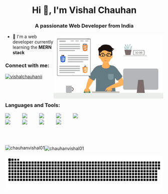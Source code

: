 
<h1 align="center">Hi 👋, I'm Vishal Chauhan</h1>
<h3 align="center">A passionate Web Developer from India</h3>

<img align="right" alt="imageHere" width="350"  src="https://github.com/Chauhanvishal01/Chauhanvishal01/blob/main/code.gif">

- 🌱 I'm a web developer currently learning the **MERN stack** 


<h3 align="left">Connect with me:</h3>
<p align="left">
<a href="https://twitter.com/vishalchauhanii" target="blank"><img align="center" src="https://raw.githubusercontent.com/rahuldkjain/github-profile-readme-generator/master/src/images/icons/Social/twitter.svg" alt="vishalchauhanii" height="30" width="40" style="margin-bottom:50px" /></a>

</p>
<h3 align="left">Languages and Tools:</h3>
<p align="left" style="margin-right:10px;">
<div style="display: flex; flex-wrap: wrap; width: 300px;">
  <img src="https://skillicons.dev/icons?i=html" style="width: 50px; height: auto; margin-right: 4px; margin-bottom: 4px;"/>
  <img src="https://skillicons.dev/icons?i=css" style="width: 50px; height: auto; margin-right: 4px; margin-bottom: 4px;"/>
  <img src="https://skillicons.dev/icons?i=js" style="width: 50px; height: auto; margin-right: 4px; margin-bottom: 4px;"/>
  <img src="https://skillicons.dev/icons?i=tailwind" style="width: 50px; height: auto; margin-right: 4px; margin-bottom: 4px;"/>
  <img src="https://skillicons.dev/icons?i=react" style="width: 50px; height: auto; margin-right: 4px; margin-bottom: 4px;"/>
  <img src="https://skillicons.dev/icons?i=nodejs" style="width:50px; height: auto; margin-right: 4px; margin-bottom: 4px;"/>
  <img src="https://skillicons.dev/icons?i=git" style="width: 50px; height: auto; margin-right: 4px; margin-bottom: 4px;"/>
  <img src="https://skillicons.dev/icons?i=github" style="width: 50px; height: auto; margin-right: 4px; margin-bottom: 4px;"/>
  <img src="https://skillicons.dev/icons?i=postman" style="width: 50px; height: auto; margin-right: 4px; margin-bottom: 4px;"/>
</div>



</p>

 <br><br>
<p><img align="left" src="https://github-readme-stats.vercel.app/api/top-langs?username=chauhanvishal01&show_icons=true&locale=en&layout=compact&theme=vision-friendly-dark" alt="chauhanvishal01" /></p>


<p><img align="center" src="https://github-readme-streak-stats.herokuapp.com/?user=chauhanvishal01&theme=vision-friendly-dark" alt="chauhanvishal01" /></p>


<p align="center">
 <img width="1000" src="/github-snake.svg" alt="snake"/>
</p>
